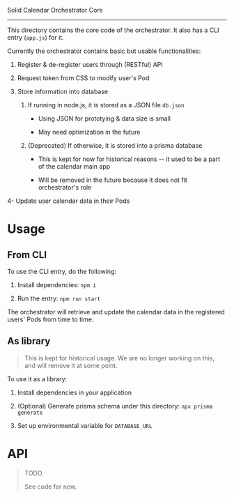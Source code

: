 Solid Calendar Orchestrator Core

------

This directory contains the core code of the orchestrator. It also has a CLI entry (`app.js`) for it.

Currently the orchestrator contains basic but usable functionalities:

1. Register & de-register users through (RESTful) API

2. Request token from CSS to modify user's Pod

3. Store information into database
   
   1. If running in node.js, it is stored as a JSON file `db.json`
      
      - Using JSON for prototying & data size is small
      
      - May need optimization in the future
   
   2. (Deprecated) If otherwise, it is stored into a prisma database
      
      - This is kept for now for historical reasons -- it used to be a part of the calendar main app
      
      - Will be removed in the future because it does not fit orchestrator's role

4- Update user calendar data in their Pods

# Usage

## From CLI

To use the CLI entry, do the following:

1. Install dependencies: `npm i`

2. Run the entry: `npm run start`

The orchestrator will retrieve and update the calendar data in the registered users' Pods from time to time.

## As library

> This is kept for historical usage. We are no longer working on this, and will remove it at some point.

To use it as a library:

1. Install dependencies in your application

2. (Optional) Generate prisma schema under this directory: `npx prisma generate`

3. Set up environmental variable for `DATABASE_URL`

# API

> TODO.
> 
> See code for now.
